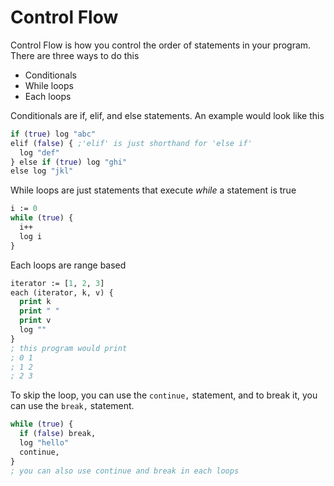 # Control Flow

Control Flow is how you control the order of statements in your program. There are three ways to do this

- Conditionals
- While loops
- Each loops

Conditionals are if, elif, and else statements. An example would look like this

```clojure
if (true) log "abc"
elif (false) { ;'elif' is just shorthand for 'else if'
  log "def"
} else if (true) log "ghi"
else log "jkl"
```

While loops are just statements that execute *while* a statement is true

```clojure
i := 0
while (true) {
  i++
  log i
}
```

Each loops are range based

```clojure
iterator := [1, 2, 3]
each (iterator, k, v) {
  print k
  print " "
  print v
  log ""
}
; this program would print
; 0 1
; 1 2
; 2 3
```

To skip the loop, you can use the `continue,` statement, and to break it, you can use the `break,` statement.

```clojure
while (true) {
  if (false) break,
  log "hello"
  continue,
}
; you can also use continue and break in each loops
```
